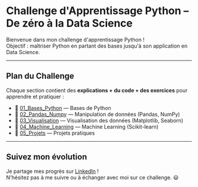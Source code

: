 #  Challenge d'Apprentissage Python – De zéro à la Data Science

Bienvenue dans mon challenge d'apprentissage Python !  
 Objectif : maîtriser Python en partant des bases jusqu'à son application en Data Science.

---

##  Plan du Challenge

Chaque section contient des **explications + du code + des exercices** pour apprendre et pratiquer :

- 📂 [01_Bases_Python](01_Bases_Python) — Bases de Python  
- 📂 [02_Pandas_Numpy](02_Pandas_Numpy) — Manipulation de données (Pandas, NumPy)  
- 📂 [03_Visualisation](03_Visualisation) — Visualisation des données (Matplotlib, Seaborn)  
- 📂 [04_Machine_Learning](04_Machine_Learning) — Machine Learning (Scikit-learn)  
- 📂 [05_Projets](05_Projets) — Projets pratiques

---

##  Suivez mon évolution

Je partage mes progrès sur [LinkedIn](https://www.linkedin.com/in/narcisse-dalko-ab070b2a4) !  
N'hésitez pas à me suivre ou à échanger avec moi sur ce challenge. 😃
